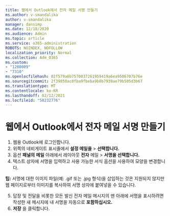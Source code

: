 ```yaml
---
title: 웹에서 Outlook에서 전자 메일 서명 만들기
ms.author: v-smandalika
author: v-smandalika
manager: dansimp
ms.date: 12/18/2020
ms.audience: Admin
ms.topic: article
ms.service: o365-administration
ROBOTS: NOINDEX, NOFOLLOW
localization_priority: Normal
ms.collection: Adm_O365
ms.custom:
- "1200009"
- "7310"
ms.openlocfilehash: 02f579a6b7570037261959419a6ea9586707b76e
ms.sourcegitcommit: 2f39850ac0fba9fbeba9b8b7939ae79b505d3b67
ms.translationtype: MT
ms.contentlocale: ko-KR
ms.lasthandoff: 02/12/2021
ms.locfileid: "50232776"
---
```

# <a name="create-an-email-signature-in-outlook-on-the-web"></a>웹에서 Outlook에서 전자 메일 서명 만들기

1. 웹용 Outlook에 로그인합니다.
2. 위쪽의 네비게이트 표시줄에서 **설정 메일을**  >  **선택합니다.**
3. 옵션 **패널의** **메일** 아래에서 레이아웃 **전자** 메일  >  **서명을 선택합니다.**
4. 텍스트 상자에 서명을 입력하고 사용 가능한 서식 옵션을 사용하여 모양을 변경합니다.

**팁:** 서명에 대한 이미지 파일(예: .gif 또는 .jpg 형식)을 삽입하는 것은 지원되지 않지만 웹 페이지로부터 이미지를 복사하여 서명 상자에 붙여넣을 수 있습니다.

5. 답장 및 전달을 비롯한 모든 발신 전자 메일 메시지의 맨 아래에 서명을 표시하려면 작성한 새 메시지에 내 서명을 자동으로 **포함하십시오.**
6. **저장** 을 클릭합니다.
